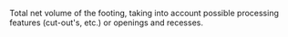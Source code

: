 ﻿Total net volume of the footing, taking into account possible processing features (cut-out's, etc.) or openings and recesses.
